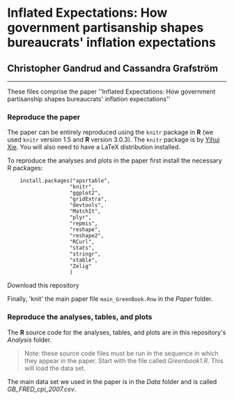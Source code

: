 # Inflated Expectations: How government partisanship shapes bureaucrats' inflation expectations

## Christopher Gandrud and Cassandra Grafström 

---

These files comprise the paper ''Inflated Expectations: How government partisanship shapes bureaucrats' inflation expectations''

### Reproduce the paper

The paper can be entirely reproduced using the `knitr` package in **R** (we used `knitr` version 1.5 and **R** version 3.0.3). The `knitr` package is by [Yihui Xie](http://yihui.name/). You will also need to have a LaTeX distribution installed.

To reproduce the analyses and plots in the paper first install the necessary R packages:

```{S}
    install.packages("apsrtable",
                    "knitr", 
                    "ggplot2", 
                    "gridExtra",
                    "devtools", 
                    "MatchIt", 
                    "plyr",
                    "repmis",
                    "reshape", 
                    "reshape2", 
                    "RCurl",
                    "stats", 
                    "stringr",
                    "xtable", 
                    "Zelig"
                    )
```
              
Download this repository

Finally, 'knit' the main paper file `main_GreenBook.Rnw` in the *Paper* folder.

### Reproduce the analyses, tables, and plots

The **R** source code for the analyses, tables, and plots are in this repository's *Analysis* folder. 

> Note: these source code files must be run in the sequence in which they appear in the paper. Start with the file called *Greenbook1.R*. This will load the data set.

The main data set we used in the paper is in the *Data* folder and is called *GB_FRED_cpi_2007.csv*.


